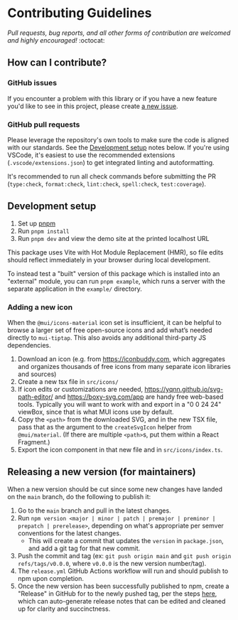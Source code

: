 # Contributing Guidelines

_Pull requests, bug reports, and all other forms of contribution are welcomed and highly encouraged!_ :octocat:

## How can I contribute?

### GitHub issues

If you encounter a problem with this library or if you have a new feature you'd like to see in this project, please create [a new issue](https://github.com/sjdemartini/mui-tiptap/issues/new/choose).

### GitHub pull requests

Please leverage the repository's own tools to make sure the code is aligned with our standards. See the [Development setup](#development-setup) notes below. If you're using VSCode, it's easiest to use the recommended extensions (`.vscode/extensions.json`) to get integrated linting and autoformatting.

It's recommended to run all check commands before submitting the PR (`type:check`, `format:check`, `lint:check`, `spell:check`, `test:coverage`).

## Development setup

1. Set up [pnpm](https://pnpm.io/installation)
2. Run `pnpm install`
3. Run `pnpm dev` and view the demo site at the printed localhost URL

This package uses Vite with Hot Module Replacement (HMR), so file edits should reflect immediately in your browser during local development.

To instead test a "built" version of this package which is installed into an "external" module, you can run `pnpm example`, which runs a server with the separate application in the `example/` directory.

### Adding a new icon

When the `@mui/icons-material` icon set is insufficient, it can be helpful to browse a larger set of free open-source icons and add what’s needed directly to `mui-tiptap`. This also avoids any additional third-party JS dependencies.

1. Download an icon (e.g. from https://iconbuddy.com, which aggregates and organizes thousands of free icons from many separate icon libraries and sources)
2. Create a new tsx file in `src/icons/`
3. If icon edits or customizations are needed, https://yqnn.github.io/svg-path-editor/ and https://boxy-svg.com/app are handy free web-based tools. Typically you will want to work with and export in a "0 0 24 24" viewBox, since that is what MUI icons use by default.
4. Copy the `<path>` from the downloaded SVG, and in the new TSX file, pass that as the argument to the `createSvgIcon` helper from `@mui/material`. (If there are multiple `<path>`s, put them within a React Fragment.)
5. Export the icon component in that new file and in `src/icons/index.ts`.

## Releasing a new version (for maintainers)

When a new version should be cut since some new changes have landed on the `main` branch, do the following to publish it:

1. Go to the `main` branch and pull in the latest changes.
2. Run `npm version <major | minor | patch | premajor | preminor | prepatch | prerelease>`, depending on what's appropriate per semver conventions for the latest changes.
   - This will create a commit that updates the `version` in `package.json`, and add a git tag for that new commit.
3. Push the commit and tag (ex: `git push origin main` and `git push origin refs/tags/v0.0.0`, where `v0.0.0` is the new version number/tag).
4. The `release.yml` GitHub Actions workflow will run and should publish to npm upon completion.
5. Once the new version has been successfully published to npm, create a "Release" in GitHub for to the newly pushed tag, per the steps [here](https://docs.github.com/en/repositories/releasing-projects-on-github/managing-releases-in-a-repository#creating-a-release), which can auto-generate release notes that can be edited and cleaned up for clarity and succinctness.
